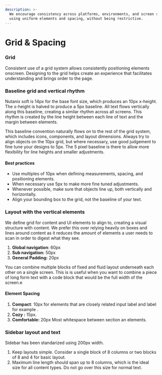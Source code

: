 ```yaml
---
description: >-
  We encourage consistency across platforms, environments, and screen sizes by
  using uniform elements and spacing, without being​ restrictive.
---
```


# Grid & Spacing

### Grid

Consistent use of a grid system allows consistently positioning elements onscreen. Designing to the grid helps create an experience that facilitates understanding and brings order to the page. 

### Baseline grid and vertical rhythm

Nutanix soft is 14px for the base font size, which produces an 10px x-height. The x-height is halved to produce a 5px baseline. All text flows vertically along this baseline, creating a similar rhythm across all screens. This rhythm is created by the line height between each line of text and the margin between elements.

This baseline convention naturally flows on to the rest of the grid system, which includes icons, components, and layout dimensions. Always try to align objects on the 10px grid, but where necessary, use good judgement to fine tune your designs to 5px. The 5 pixel baseline is there to allow more flexibility for line heights and smaller adjustments. 

#### Best practices

* Use multiples of 10px when defining measurements, spacing, and positioning elements.
* When necessary use 5px to make more fine tuned adjustments.
* Whenever possible, make sure that objects line up, both vertically and horizontally.
* Align your bounding box to the grid, not the baseline of your text.

### Layout with the vertical elements

We define grid for content and UI elements to align to, creating a visual structure with content. We prefer this over relying heavily on boxes and lines around content as it reduces the amount of elements a user needs to scan in order to digest what they see.

1. **Global navigation**:  60px
2. **Sub navigation:** 50px
3. **General Padding:** 20px

You can combine multiple blocks of fixed and fluid layout underneath each other on a single screen. This is is useful when you want to combine a piece of long form text with a code block that would be the full width of the screen.e

#### Element Spacing

1. **Compact**: 10px for elements that are closely related input label and label for example .
2. **Cozy :** 15px.
3. **Comfortable:**  20px Most whitespace between section an elements.

### Sidebar layout and text

Sidebar has been standarized using 200px width.

1. Keep layouts simple. Consider a single block of 8 columns or two blocks of 8 and 4 for basic layout.
2. Maximum line length should span up to 8 columns, which is the ideal size for all content types. Do not go over this size for normal text.



